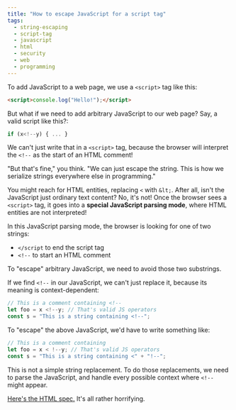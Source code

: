 ```yaml
---
title: "How to escape JavaScript for a script tag"
tags:
  - string-escaping
  - script-tag
  - javascript
  - html
  - security
  - web
  - programming
---
```


To add JavaScript to a web page,
we use a `<script>` tag like this:

```html
<script>console.log("Hello!");</script>
```

But what if we need to add arbitrary JavaScript to our web page?
Say, a valid script like this?:

```js
if (x<!--y) { ... }
```

We can't just write that in a `<script>` tag,
because the browser will interpret the `<!--` as the start of an HTML comment!

"But that's fine," you think.
"We can just escape the string.
This is how we serialize strings everywhere else in programming."

You might reach for HTML entities,
replacing `<` with `&lt;`.
After all, isn't the JavaScript just ordinary text content?
No, it's not!
Once the browser sees a `<script>` tag,
it goes into a **special JavaScript parsing mode**,
where HTML entities are not interpreted!

In this JavaScript parsing mode,
the browser is looking for one of two strings:

- `</script` to end the script tag
- `<!--` to start an HTML comment

To "escape" arbitrary JavaScript,
we need to avoid those two substrings.

If we find `<!--` in our JavaScript,
we can't just replace it,
because its meaning is context-dependent:

```js
// This is a comment containing <!--
let foo = x <!--y; // That's valid JS operators
const s = "This is a string containing <!--";
```

To "escape" the above JavaScript,
we'd have to write something like:

```js
// This is a comment containing
let foo = x < !--y; // That's valid JS operators
const s = "This is a string containing <" + "!--";
```

This is not a simple string replacement.
To do those replacements,
we need to parse the JavaScript,
and handle every possible context where `<!--` might appear.

[Here's the HTML spec.](https://html.spec.whatwg.org/multipage/scripting.html#restrictions-for-contents-of-script-elements)
It's all rather horrifying.
